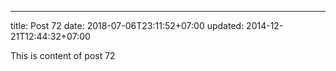 ---
title: Post 72
date: 2018-07-06T23:11:52+07:00
updated: 2014-12-21T12:44:32+07:00

This is content of post 72